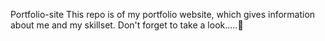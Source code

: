 Portfolio-site
This repo is of my portfolio website, which gives information about me and my skillset.
Don't forget to take a look.....👀
